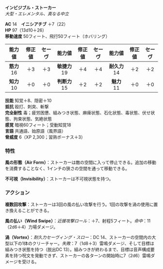 **インビジブル・ストーカー**  
*大型・エレメンタル、真なる中立*

**AC** 14　**イニシアチブ** ＋7（22）  
**HP** 97（13d10＋26）  
**移動速度** 50フィート、飛行50フィート（ホバリング）

| 能力値 | 修正値 | セーヴ | 能力値 | 修正値 | セーヴ | 能力値 | 修正値 | セーヴ |
|:---:|:---:|:---:|:---:|:---:|:---:|:---:|:---:|:---:|
| **筋力** 16 | ＋3 | ＋3 | **敏捷力** 19 | ＋4 | ＋4 | **耐久力** 14 | ＋2 | ＋2 |
| **知力** 10 | ＋0 | ＋0 | **判断力** 15 | ＋2 | ＋2 | **魅力** 11 | ＋0 | ＋0 |

**技能** 知覚＋8、隠密＋10  
**抵抗** 殴打、刺突、斬撃  
**完全耐性** 毒；疲労困憊、組みつき状態、麻痺状態、石化状態、毒状態、伏せ状態、拘束状態、気絶状態  
**感覚** 暗視60フィート；受動知覚18  
**言語** 共通語、始原語（風界語）  
**脅威度** 6（XP 2,300；習熟ボーナス＋3）

### 特性
**風の形態（Air Form）**：ストーカーは敵の空間に入って停止できる。追加の移動を消費することなく、1インチの狭さの空間を通って移動できる。

**不可視（Invisibility）**：ストーカーは不可視状態を持つ。

### アクション
**複数回攻撃**：ストーカーは3回の風の払い攻撃を行う。1回の攻撃を渦の使用に置き換えることができる。

**風の払い（Wind Swipe）**：*近接攻撃ロール*：＋7、射程5フィート。*命中*：11（2d6＋4）力場ダメージ。

**渦（Vortex）**：*耐久力セーヴィング・スロー*：DC 14、ストーカーの空間内の大型以下の1体のクリーチャー。*失敗*：7（1d8＋3）雷鳴ダメージ、そして目標は組みつき状態を持つ（脱出DC 13）。組みつきが終わるまで、目標は音声構成要素を持つ呪文を発動できず、ストーカーの各ターンの開始時に7（2d6）雷鳴ダメージを受ける。